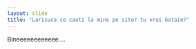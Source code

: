 ```yaml
---
layout: slide
title: "Larisuca ce cauti la mine pe site? tu vrei bataie?"
---
```


Bineeeeeeeeeeee....
